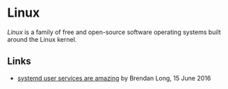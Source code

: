 # Linux

<dfn>Linux</dfn> is a family of free and open-source software operating systems built around the Linux kernel.

## Links

*   [systemd user services are amazing][1] by Brendan Long, 15 June 2016

[1]: https://www.brendanlong.com/systemd-user-services-are-amazing.html
